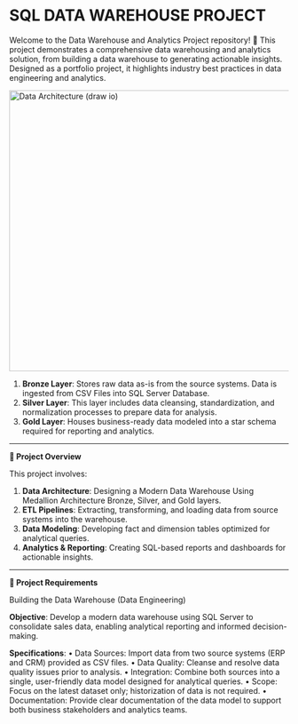 # SQL DATA WAREHOUSE PROJECT

Welcome to the Data Warehouse and Analytics Project repository! 🚀
This project demonstrates a comprehensive data warehousing and analytics solution, from building a data warehouse to generating actionable insights. Designed as a portfolio project, it highlights industry best practices in data engineering and analytics.


<img width="841" height="506" alt="Data Architecture (draw io)" src="https://github.com/user-attachments/assets/e6379d25-8382-45b0-8b9b-00d5f7347cde" />


1.	**Bronze Layer**: Stores raw data as-is from the source systems. Data is ingested from CSV Files into SQL Server Database.
2.	**Silver Layer**: This layer includes data cleansing, standardization, and normalization processes to prepare data for analysis.
3.	**Gold Layer**: Houses business-ready data modeled into a star schema required for reporting and analytics.

-------------------------------------------------------------------------------------------------------------------------------------------------------------

**📖 Project Overview**

This project involves:
1.	**Data Architecture**: Designing a Modern Data Warehouse Using Medallion Architecture Bronze, Silver, and Gold layers.
2.	**ETL Pipelines**: Extracting, transforming, and loading data from source systems into the warehouse.
3.	**Data Modeling**: Developing fact and dimension tables optimized for analytical queries.
4.	**Analytics & Reporting**: Creating SQL-based reports and dashboards for actionable insights.

-------------------------------------------------------------------------------------------------------------------------------------------------------------

**🚀 Project Requirements**

Building the Data Warehouse (Data Engineering)

**Objective**:
Develop a modern data warehouse using SQL Server to consolidate sales data, enabling analytical reporting and informed decision-making.


**Specifications**:
•	Data Sources: Import data from two source systems (ERP and CRM) provided as CSV files.
•	Data Quality: Cleanse and resolve data quality issues prior to analysis.
•	Integration: Combine both sources into a single, user-friendly data model designed for analytical queries.
•	Scope: Focus on the latest dataset only; historization of data is not required.
•	Documentation: Provide clear documentation of the data model to support both business stakeholders and analytics teams.
